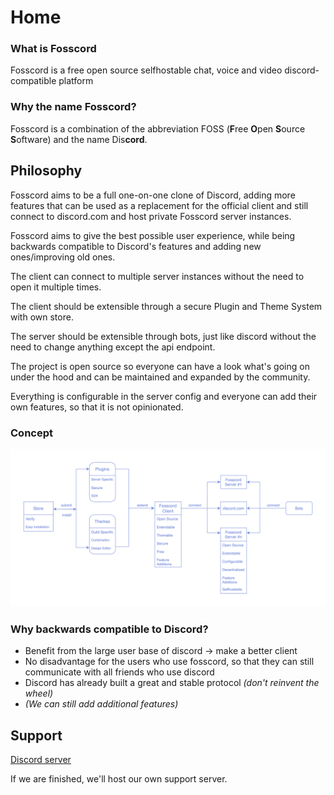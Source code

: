 # Home
### What is Fosscord
Fosscord is a free open source selfhostable chat, voice and video discord-compatible platform

### Why the name Fosscord?
Fosscord is a combination of the abbreviation FOSS (**F**ree **O**pen **S**ource **S**oftware) and the name Dis**cord**.

## Philosophy
Fosscord aims to be a full one-on-one clone of Discord, adding more features that can be used as a replacement for the official client and still connect to discord.com and host private Fosscord server instances.

Fosscord aims to give the best possible user experience, while being backwards compatible to Discord's features and adding new ones/improving old ones.

The client can connect to multiple server instances without the need to open it multiple times.

The client should be extensible through a secure Plugin and Theme System with own store.

The server should be extensible through bots, just like discord without the need to change anything except the api endpoint.

The project is open source so everyone can have a look what's going on under the hood and can be maintained and expanded by the community.

Everything is configurable in the server config and everyone can add their own features, so that it is not opinionated.

### Concept
<img src="img/architecture.png" alt="Architecture">

### Why backwards compatible to Discord?
- Benefit from the large user base of discord -> make a better client
- No disadvantage for the users who use fosscord, so that they can still communicate with all friends who use discord
- Discord has already built a great and stable protocol _(don't reinvent the wheel)_
- _(We can still add additional features)_

## Support
[Discord server](https://discord.gg/ZrnGQP6p3d)

If we are finished, we'll host our own support server.
